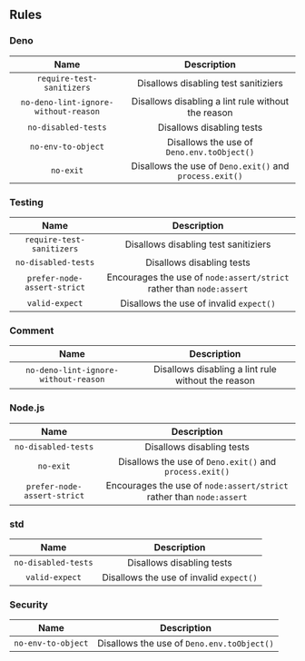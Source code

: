 <!-- This file was generated by `tools/check-and-list-rules.js`. -->

## Rules

### Deno

|                 Name                 |                       Description                       |
| :----------------------------------: | :-----------------------------------------------------: |
|      `require-test-sanitizers`       |          Disallows disabling test sanitiziers           |
| `no-deno-lint-ignore-without-reason` |   Disallows disabling a lint rule without the reason    |
|         `no-disabled-tests`          |                Disallows disabling tests                |
|          `no-env-to-object`          |       Disallows the use of `Deno.env.toObject()`        |
|              `no-exit`               | Disallows the use of `Deno.exit()` and `process.exit()` |

### Testing

|            Name             |                             Description                              |
| :-------------------------: | :------------------------------------------------------------------: |
|  `require-test-sanitizers`  |                 Disallows disabling test sanitiziers                 |
|     `no-disabled-tests`     |                      Disallows disabling tests                       |
| `prefer-node-assert-strict` | Encourages the use of `node:assert/strict` rather than `node:assert` |
|       `valid-expect`        |               Disallows the use of invalid `expect()`                |

### Comment

|                 Name                 |                    Description                     |
| :----------------------------------: | :------------------------------------------------: |
| `no-deno-lint-ignore-without-reason` | Disallows disabling a lint rule without the reason |

### Node.js

|            Name             |                             Description                              |
| :-------------------------: | :------------------------------------------------------------------: |
|     `no-disabled-tests`     |                      Disallows disabling tests                       |
|          `no-exit`          |       Disallows the use of `Deno.exit()` and `process.exit()`        |
| `prefer-node-assert-strict` | Encourages the use of `node:assert/strict` rather than `node:assert` |

### std

|        Name         |               Description               |
| :-----------------: | :-------------------------------------: |
| `no-disabled-tests` |        Disallows disabling tests        |
|   `valid-expect`    | Disallows the use of invalid `expect()` |

### Security

|        Name        |                Description                 |
| :----------------: | :----------------------------------------: |
| `no-env-to-object` | Disallows the use of `Deno.env.toObject()` |
